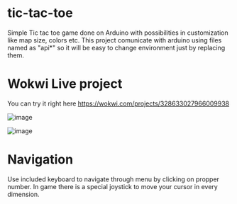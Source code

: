 # tic-tac-toe

Simple Tic tac toe game done on Arduino with possibilities in customization like map size, colors etc.
This project comunicate with arduino using files named as "api*" so it will be easy to change environment just by replacing them.

# Wokwi Live project

You can try it right here https://wokwi.com/projects/328633027966009938

![image](https://user-images.githubusercontent.com/84990468/160291881-3833973c-097a-44c9-a186-9ee988781994.png)

![image](https://user-images.githubusercontent.com/84990468/160292140-60c86811-179d-4ce2-bf8e-0c11e8963859.png)



# Navigation

Use included keyboard to navigate through menu by clicking on propper number. In game there is a special joystick to move your cursor in every dimension.
